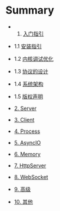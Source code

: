 # Summary
* 1. [入门指引](Guide.md)
* 1.1 [安装指引](install.md)
* 1.2 [内核调试优化](linuxparam.md)
* 1.3 [协议的设计](protocol.md)
* 1.4 [系统架构](architecture.md)
* 1.5 [版权声明](copyright.md)
* [2. Server](c2.md)

* [3. Client](c3.md)

* [4. Process](c4.md)

* [5. AsyncIO](c5.md)

* [6. Memory](c6.md)

* [7. HttpServer](c7.md)

* [8. WebSocket](c8.md)

* [9. 高级](c9.md)

* [10. 其他](c10.md)